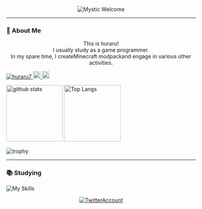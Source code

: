 <p align="center">
  <img src="https://readme-typing-svg.demolab.com?font=Fira+Code&pause=100&color=4169e1&center=true&vCenter=true&width=600&lines=hello!+I+am+huraru;Welcome+to+huraru+profile"alt="Mystic Welcome"/>
</p>

---

### 🌟 About Me
<p align="center">
  This is huraru! <br>
  I usually study as a game programmer.<br>
  In my spare time, I createMinecraft modpackand engage in various other activities.
</p>
<p align="left">
  <a href="https://github.com/huraru7">
    <img src="https://komarev.com/ghpvc/?username=huraru7"alt="huraru7" />
  </a>
  <a href="https://x.com/huraru_7">
    <img height="20" src="https://img.shields.io/twitter/follow/huraru_7?label=Twitter&logo=twitter&style=flat"/>
  </a>
  <a href="https://github.com/huraru7">
    <img height="20" src="https://img.shields.io/github/followers/huraru7?label=follow&logo=github&style=flat" />
  </a>
</p>

<!-- GitHub Stats -->
<p align="left"> 
  <img alt="github stats" height="150px" src="https://github-readme-stats.vercel.app/api?username=huraru7&theme=one_dark_pro" />
  <img alt="Top Langs" height="150px" src="https://github-readme-stats.vercel.app/api/top-langs/?username=huraru7&theme=one_dark_pro&layout=donut&langs_count=6" />
</p>

![trophy](https://github-profile-trophy.vercel.app/?username=huraru7&theme=aura)

---

### 📚 Studying

![My Skills](https://skillicons.dev/icons?i=unity,github,idea,vscode,java,js,cs,ts)

<p align="center">
  <a href="https://x.com/huraru_7"><img src="https://img.shields.io/badge/Twitter-%231DA1F2.svg?style=for-the-badge&logo=twitter&logoColor=white" alt="TwitterAccount" /></a>
</p>
